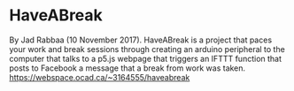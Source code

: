 # HaveABreak
By Jad Rabbaa (10 November 2017). HaveABreak is a project that paces your work and break sessions through creating an arduino peripheral to the computer that talks to a p5.js webpage that triggers an IFTTT function that posts to Facebook a message that a break from work was taken. https://webspace.ocad.ca/~3164555/haveabreak
